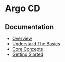 # Argo CD

## Documentation
* [Overview](https://argoproj.github.io/argo-cd/)
* [Understand The Basics](https://argoproj.github.io/argo-cd/understand_the_basics/)
* [Core Concepts](https://argoproj.github.io/argo-cd/core_concepts/)
* [Getting Started](https://argoproj.github.io/argo-cd/getting_started/)
